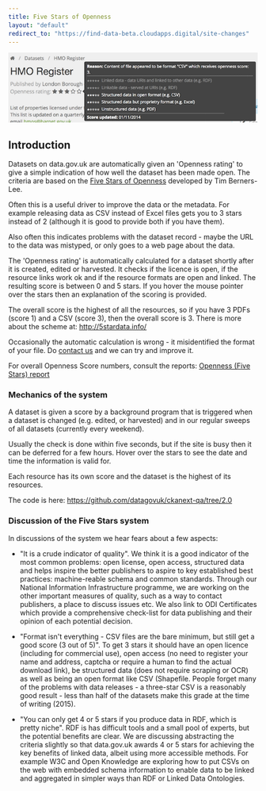 ```yaml
---
title: Five Stars of Openness
layout: "default"
redirect_to: "https://find-data-beta.cloudapps.digital/site-changes"
---
```


![five stars of openness](images/five_stars.png)

## Introduction

Datasets on data.gov.uk are automatically given an 'Openness rating' to give a simple indication of how well the dataset has been made open. The criteria are based on the [Five Stars of Openness](http://5stardata.info) developed by Tim Berners-Lee.

Often this is a useful driver to improve the data or the metadata. For example releasing data as CSV instead of Excel files gets you to 3 stars instead of 2 (although it is good to provide both if you have them).

Also often this indicates problems with the dataset record - maybe the URL to the data was mistyped, or only goes to a web page about the data.

The 'Openness rating' is automatically calculated for a dataset shortly after it is created, edited or harvested. It checks if the licence is open, if the resource links work ok and if the resource formats are open and linked. The resulting score is between 0 and 5 stars. If you hover the mouse pointer over the stars then an explanation of the scoring is provided.

The overall score is the highest of all the resources, so if you have 3 PDFs (score 1) and a CSV (score 3), then the overall score is 3. There is more about the scheme at: <http://5stardata.info/>

Occasionally the automatic calculation is wrong - it misidentified the format of your file. Do [contact us](http://data.gov.uk/contact) and we can try and improve it.

For overall Openness Score numbers, consult the reports: [Openness (Five Stars) report](http://data.gov.uk/data/report/openness)

### Mechanics of the system

A dataset is given a score by a background program that is triggered when a dataset is changed (e.g. edited, or harvested) and in our regular sweeps of all datasets (currently every weekend).

Usually the check is done within five seconds, but if the site is busy then it can be deferred for a few hours. Hover over the stars to see the date and time the information is valid for.

Each resource has its own score and the dataset is the highest of its resources.

The code is here: <https://github.com/datagovuk/ckanext-qa/tree/2.0>

### Discussion of the Five Stars system

In discussions of the system we hear fears about a few aspects:

* "It is a crude indicator of quality". We think it is a good indicator of the most common problems: open license, open access, structured data and helps inspire the better publishers to aspire to key established best practices: machine-reable schema and common standards. Through our National Information Infrastructure programme, we are working on the other important measures of quality, such as a way to contact publishers, a place to discuss issues etc. We also link to ODI Certificates which provide a comprehensive check-list for data publishing and their opinion of each potential decision.

* "Format isn't everything - CSV files are the bare minimum, but still get a good score (3 out of 5)". To get 3 stars it should have an open licence (including for commercial use), open access (no need to register your name and address, captcha or require a human to find the actual download link), be structured data (does not require scraping or OCR) as well as being an open format like CSV (Shapefile. People forget many of the problems with data releases - a three-star CSV is a reasonably good result - less than half of the datasets make this grade at the time of writing (2015).

* "You can only get 4 or 5 stars if you produce data in RDF, which is pretty niche". RDF is has difficult tools and a small pool of experts, but the potential benefits are clear. We are discussing abstracting the criteria slightly so that data.gov.uk awards 4 or 5 stars for achieving the key benefits of linked data, albeit using more accessible methods. For example W3C and Open Knowledge are exploring how to put CSVs on the web with embedded schema information to enable data to be linked and aggregated in simpler ways than RDF or Linked Data Ontologies.
